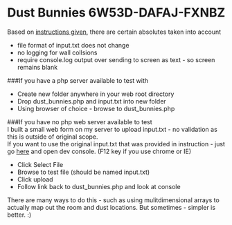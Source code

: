 # Dust Bunnies 6W53D-DAFAJ-FXNBZ

Based on <a href='https://gist.github.com/AustinBGibbons/2200f6a5a924a8bd1f3f69714846a080'>instructions given</a>, there are certain absolutes taken into account<br>
* file format of input.txt does not change<br>
* no logging for wall collsions<br>
* require console.log output over sending to screen as text - so screen remains blank<br>

###If you have a php server available to test with<br>
* Create new folder anywhere in your web root directory<br>
* Drop dust_bunnies.php and input.txt into new folder<br>
* Using browser of choice - browse to dust_bunnies.php

###If you have no php web server available to test<br>
I built a small web form on my server to upload input.txt - no validation as this is outside of original scope.<br>
If you want to use the original input.txt that was provided in instruction - just go <a href='http://localhoststudios.com/periscope/dust_bunnies.php'>here</a> and open dev console.  (F12 key if you use chrome or IE)

* Click Select File<br>
* Browse to test file (should be named input.txt)<br>
* Click upload<br>
* Follow link back to dust_bunnies.php and look at console<br>

There are many ways to do this - such as using mulitdimensional arrays to actually map out the room and dust locations. But sometimes - simpler is better. :)
